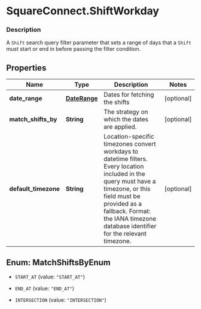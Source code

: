 # SquareConnect.ShiftWorkday

### Description

A `Shift` search query filter parameter that sets a range of days that  a `Shift` must start or end in before passing the filter condition.

## Properties
Name | Type | Description | Notes
------------ | ------------- | ------------- | -------------
**date_range** | [**DateRange**](DateRange.md) | Dates for fetching the shifts | [optional] 
**match_shifts_by** | **String** | The strategy on which the dates are applied. | [optional] 
**default_timezone** | **String** | Location-specific timezones convert workdays to datetime filters. Every location included in the query must have a timezone, or this field must be provided as a fallback. Format: the IANA timezone database identifier for the relevant timezone. | [optional] 


<a name="MatchShiftsByEnum"></a>
## Enum: MatchShiftsByEnum


* `START_AT` (value: `"START_AT"`)

* `END_AT` (value: `"END_AT"`)

* `INTERSECTION` (value: `"INTERSECTION"`)





